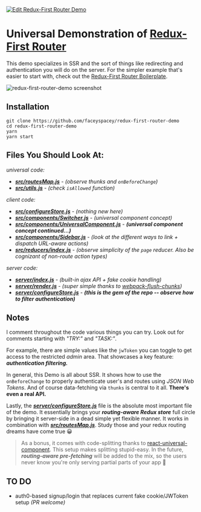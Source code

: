 <a href="https://codesandbox.io/s/github/faceyspacey/redux-first-router-codesandbox" target="_blank">
  <img alt="Edit Redux-First Router Demo" src="https://codesandbox.io/static/img/play-codesandbox.svg">
</a>


# Universal Demonstration of [Redux-First Router](https://github.com/faceyspacey/redux-first-router)

This demo specializes in SSR and the sort of things like redirecting and authentication you will do on the server. For the simpler example that's easier to start with, check out the [Redux-First Router Boilerplate](https://github.com/faceyspacey/redux-first-router-boilerplate).



![redux-first-router-demo screenshot](./screenshot.png)

## Installation

```
git clone https://github.com/faceyspacey/redux-first-router-demo
cd redux-first-router-demo
yarn
yarn start
```


## Files You Should Look At:

*universal code:*
- [***src/routesMap.js***](./src/routesMap.js) - *(observe thunks and `onBeforeChange`)*
- [***src/utils.js***](./src/utils.js) - *(check `isAllowed` function)*

*client code:*
- [***src/configureStore.js***](./src/configureStore.js) - *(nothing new here)*
- [***src/components/Switcher.js***](./src/components/Switcher.js) - *(universal component concept)*
- [***src/components/UniversalComponent.js***](./src/components/UniversalComponent.js) - ***(universal component concept continued...)***
- [***src/components/Sidebar.js***](./src/components/Sidebar.js) - *(look at the different ways to link + dispatch URL-aware actions)*
- [***src/reducers/index.js***](./src/reducers/index.js) -  *(observe simplicity of the `page` reducer. Also be cognizant of non-route action types)*


*server code:*
- [***server/index.js***](./server/index.js) - *(built-in ajax API + fake cookie handling)*
- [***server/render.js***](./server/render.js) - *(super simple thanks to [webpack-flush-chunks](https://github.com/faceyspacey/webpack-flush-chunks))*
- [***server/configureStore.js***](./server/configureStore.js) - ***(this is the gem of the repo -- observe how to filter authentication)***

## Notes
I comment throughout the code various things you can try. Look out for comments starting with *"TRY:"* and *"TASK:"*. 

For example, there are simple values like the `jwToken` you can toggle to get access to the restricted *admin* area. That showcases a key feature: ***authentication filtering.*** 

In general, this Demo is all about SSR. It shows how to use the `onBeforeChange` to properly authenticate user's and routes using *JSON Web Tokens*. And of course data-fetching via `thunks` is central to it all. **There's even a real API.**

Lastly, the [***server/configureStore.js***](./server/configureStore.js) file is the absolute most important file of the demo. It essentially brings your ***routing-aware Redux store*** full circle by bringing it server-side in a dead simple yet flexible manner. It works in combination with [***src/routesMap.js***](./src/routesMap.js). Study those and your redux routing dreams have come true 😀

> As a bonus, it comes with code-splitting thanks to [react-universal-component](https://github.com/faceyspacey/react-universal-component). This setup makes splitting stupid-easy. In the future, ***routing-aware pre-fetching*** will be added to the mix, so the users never know you're only serving partial parts of your app 🚀


## TO DO

- auth0-based signup/login that replaces current fake cookie/JWToken setup *(PR welcome)*
